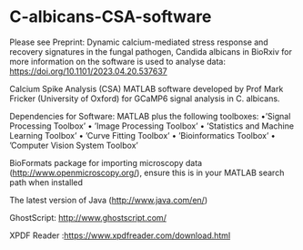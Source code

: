 # C-albicans-CSA-software
Please see Preprint: Dynamic calcium-mediated stress response and recovery signatures in the fungal pathogen, Candida albicans
in BioRxiv for more information on the software is used to analyse data: https://doi.org/10.1101/2023.04.20.537637

Calcium Spike Analysis (CSA) MATLAB software developed by Prof Mark Fricker (University of Oxford) for GCaMP6 signal analysis in 
C. albicans.

Dependencies for Software:
MATLAB plus the following toolboxes:
•’Signal Processing Toolbox’
• ’Image Processing Toolbox’
• ’Statistics and Machine Learning Toolbox’
• ’Curve Fitting Toolbox’
• ’Bioinformatics Toolbox’
• ’Computer Vision System Toolbox’

BioFormats package for importing microscopy data (http://www.openmicroscopy.org/), ensure this is in your MATLAB search path when installed

The latest version of Java (http://www.java.com/en/)

GhostScript: http://www.ghostscript.com/

XPDF Reader :https://www.xpdfreader.com/download.html





